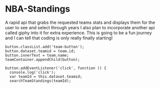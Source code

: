 # NBA-Standings
A rapid api that grabs the requested teams stats and displays them for the user to see and select through years I also plan to incorporate another api called giphy into it for extra experience. This is going to be a fun journey and I can tell that coding is only really finally starting!







    button.classList.add('team-button');
    button.dataset.teamid = team.id;
    button.innerText = team.name;
    teamContainer.appendChild(button);

    button.addEventListener('click', function () {
      console.log('click');
      var teamId = this.dataset.teamid;
      searchTeamStandings(teamId);